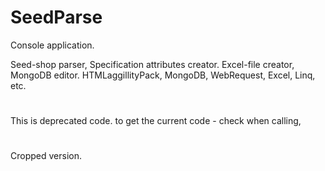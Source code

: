 # SeedParse
Console application.

Seed-shop parser, Specification attributes creator. Excel-file creator, MongoDB editor. 
HTMLaggillityPack, MongoDB, WebRequest, Excel, Linq, etc.

#
This is deprecated code. to get the current code - check when calling,
#
Сropped version.

